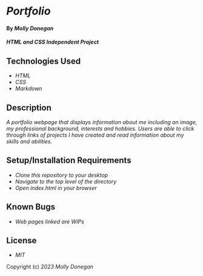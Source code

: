# _Portfolio_

#### By _**Molly Donegan**_

#### _HTML and CSS Independent Project_

## Technologies Used

* _HTML_
* _CSS_
* _Markdown_

## Description

_A portfolio webpage that displays information about me including an image, my professional background, interests and hobbies. Users are able to click through links of projects I have created and read information about my skills and abilities._

## Setup/Installation Requirements

* _Clone this repository to your desktop_
* _Navigate to the top level of the directory_
* _Open index.html in your browser_

## Known Bugs

* _Web pages linked are WIPs_

## License

* _MIT_

Copyright (c) _2023_ _Molly Donegan_